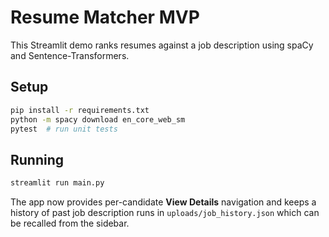 # Resume Matcher MVP

This Streamlit demo ranks resumes against a job description using spaCy and Sentence-Transformers.

## Setup

```bash
pip install -r requirements.txt
python -m spacy download en_core_web_sm
pytest  # run unit tests
```

## Running

```bash
streamlit run main.py
```

The app now provides per-candidate **View Details** navigation and keeps a history
of past job description runs in `uploads/job_history.json` which can be recalled
from the sidebar.

